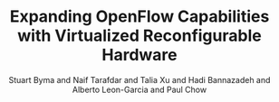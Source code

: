 ---
"ENTRYTYPE": "inproceedings"
"ID": "byma:fpga2015"
"author": "Stuart Byma and Naif Tarafdar and Talia Xu and\nHadi Bannazadeh and Alberto\
  \ Leon-Garcia and Paul Chow"
"booktitle": "International Symposium on Field-Programmable\nGate Arrays"
"month": "feb"
"note": "26\\% submissions accepted.\n\\beginhtmlonly\n\\\\\n\\htmladdnormallinkACM\
  \ linkhttp://dl.acm.org/authorize?N32279 ,\n\\htmladdnormallinkACM statshttp://dl.acm.org/authorizestats?N32279\n\
  \\endhtmlonly\n"
"organization": "ACM"
"pages": "94--97"
"title": "Expanding OpenFlow Capabilities with Virtualized\nReconfigurable Hardware"
"year": "2015"
---